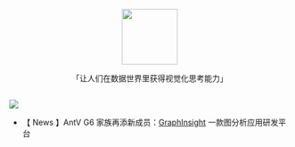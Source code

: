 <p align="center">
  <a href="https://antv.vision">
    <img width="100" src="https://gw.alipayobjects.com/mdn/rms_0d75e8/afts/img/A*T3edT7ChQTQAAAAAAAAAAAAAARQnAQ">
  </a>
</p>

<p align="center">「让人们在数据世界里获得视觉化思考能力」</p>

<h2></h2>

![](https://gw.alipayobjects.com/mdn/rms_0d75e8/afts/img/A*yMklTYA1DBgAAAAAAAAAAAAAARQnAQ)

- 【 News 】AntV G6 家族再添新成员：[GraphInsight](https://github.com/antvis/GraphInsight) 一款图分析应用研发平台

